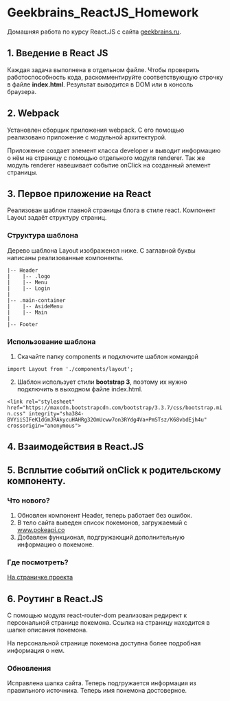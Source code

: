 # Geekbrains_ReactJS_Homework
Домашняя работа по курсу React.JS с сайта <a href="https://geekbrains.ru">geekbrains.ru</a>.

## 1. Введение в React JS

Каждая задача выполнена в отдельном файле. Чтобы проверить работоспособность кода, раскомментируйте соответствующую строчку в файле **index.html**. Результат выводится в DOM или в консоль браузера.

## 2. Webpack

Установлен сборщик приложения webpack. С его помощью реализовано приложение с модульной архитектурой.

Приложение создает элемент класса developer и выводит информацию о нём на страницу с помощью отдельного модуля renderer. Так же модуль renderer навешивает событие onClick на созданный элемент страницы. 

## 3. Первое приложение на React

Реализован шаблон главной страницы блога в стиле react. Компонент Layout задаёт структуру страниц.

### Структура шаблона
 Дерево шаблона Layout изображенол ниже. С заглавной буквы написаны реализованные компоненты.

    |-- Header
    |    |-- .logo
    |    |-- Menu
    |    |-- Login
    |
    |-- .main-container
    |    |-- AsideMenu
    |    |-- Main
    |
    |-- Footer

### Использование шаблона
1. Скачайте папку components и подключите шаблон командой

 `import Layout from './components/layout';`

2. Шаблон использует стили **bootstrap 3**, поэтому их нужно подключить в выходном файле index.html.

`<link rel="stylesheet" href="https://maxcdn.bootstrapcdn.com/bootstrap/3.3.7/css/bootstrap.min.css" integrity="sha384-BVYiiSIFeK1dGmJRAkycuHAHRg32OmUcww7on3RYdg4Va+PmSTsz/K68vbdEjh4u" crossorigin="anonymous">`

## 4. Взаимодействия в React.JS
## 5. Всплытие событий onClick к родительскому компоненту.

### Что нового?
1. Обновлен компонент Header, теперь работает без ошибок.
2. В тело сайта выведен список покемонов, загружаемый с www.pokeapi.co
3. Добавлен функционал, подгружающий дополнительную информацию о покемоне.

### Где посмотреть?
<a href="https://dimireme.github.io/Geekbrains_ReactJS_Homework/">На страничке проекта</a>

## 6. Роутинг в React.JS

С помощью модуля react-router-dom реализован редирект к персональной странице покемона. Ссылка на страницу находится в шапке описания покемона.

На персональной странице покемона доступна более подробная информация о нем.

### Обновления
Исправлена шапка сайта. Теперь подгружается информация из правильного источника. Теперь имя покемона достоверное.